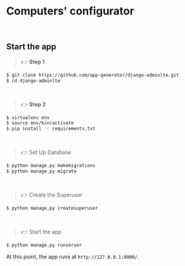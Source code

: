 # Computers' configurator

<br />

## Start the app 

> 👉 **Step 1** 

```bash
$ git clone https://github.com/app-generator/django-adminlte.git
$ cd django-adminlte
```
<br />

> 👉 **Step 2** 

```bash
$ virtualenv env
$ source env/bin/activate
$ pip install -r requirements.txt
```

<br />

> 👉 Set Up Database

```bash
$ python manage.py makemigrations
$ python manage.py migrate
```

<br />

> 👉 Create the Superuser

```bash
$ python manage.py createsuperuser
```

<br />

> 👉 Start the app

```bash
$ python manage.py runserver
```

At this point, the app runs at `http://127.0.0.1:8000/`. 

<br />


